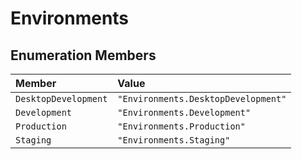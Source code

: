 # Environments

## Enumeration Members

| Member | Value |
| :------ | :------ |
| `DesktopDevelopment` | `"Environments.DesktopDevelopment"` |
| `Development` | `"Environments.Development"` |
| `Production` | `"Environments.Production"` |
| `Staging` | `"Environments.Staging"` |

